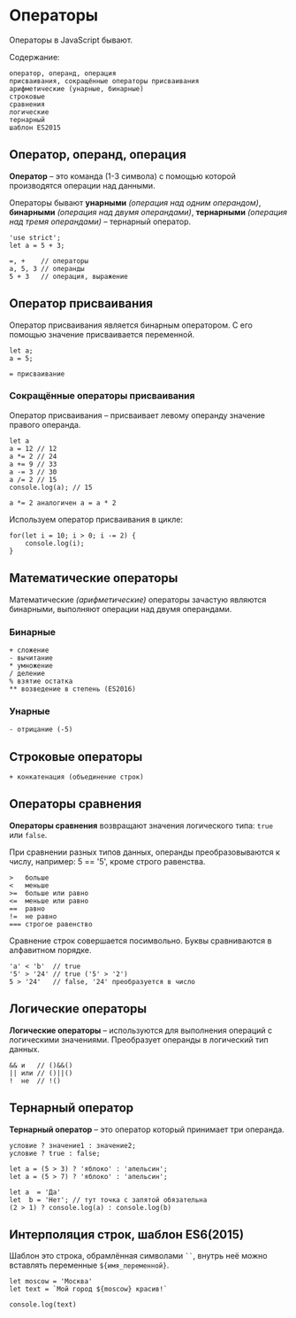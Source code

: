 # Операторы
Операторы в JavaScript бывают.

Содержание:

    оператор, операнд, операция
    присваивания, сокращённые операторы присваивания
    арифметические (унарные, бинарные)
    строковые
    сравнения
    логические
    тернарный
    шаблон ES2015

## Оператор, операнд, операция
**Оператор** &ndash; это команда (1-3 символа) с помощью которой производятся операции над данными.

Операторы бывают **унарными** *(операция над одним операндом)*, **бинарными** *(операция над двумя операндами)*, **тернарными** *(операция над тремя операндами)* &ndash; тернарный оператор.

    'use strict';
    let a = 5 + 3;

    =, +    // операторы
    a, 5, 3 // операнды
    5 + 3   // операция, выражение

## Оператор присваивания
Оператор присваивания является бинарным оператором. С его помощью значение присваивается переменной.

    let a;
    a = 5;

    = присваивание

### Сокращённые операторы присваивания
Оператор присваивания &ndash; присваивает левому операнду значение правого операнда.

    let a
    a = 12 // 12
    a *= 2 // 24
    a += 9 // 33
    a -= 3 // 30
    a /= 2 // 15
    console.log(a); // 15

    a *= 2 аналогичен a = a * 2

Используем оператор присваивания в цикле:

    for(let i = 10; i > 0; i -= 2) {
        console.log(i);
    }

## Математические операторы
Математические *(арифметические)* операторы зачастую являются бинарными, выполняют операции над двумя операндами.

### Бинарные
    + сложение
    - вычитание
    * умножение
    / деление
    % взятие остатка
    ** возведение в степень (ES2016)

### Унарные
    - отрицание (-5)

## Строковые операторы
    + конкатенация (объединение строк)

## Операторы сравнения
**Операторы сравнения** возвращают значения логического типа: `true` или `false`.

При сравнении разных типов данных, операнды преобразовываются к числу, например: 5 == '5', кроме строго равенства.

    >   больше
    <   меньше
    >=  больше или равно
    <=  меньше или равно
    ==  равно
    !=  не равно
    === строгое равенство

Сравнение строк совершается посимвольно. Буквы сравниваются в алфавитном порядке.

    'a' < 'b'  // true
    '5' > '24' // true ('5' > '2')
    5 > '24'   // false, '24' преобразуется в число

## Логические операторы
**Логические операторы** &ndash; используются для выполнения операций с логическими значениями. Преобразует операнды в логический тип данных.

    && и   // ()&&()
    || или // ()||()
    !  не  // !()

## Тернарный оператор
**Тернарный оператор** &ndash; это оператор который принимает три операнда.

    условие ? значение1 : значение2;
    условие ? true : false;

    let a = (5 > 3) ? 'яблоко' : 'апельсин';
    let a = (5 > 7) ? 'яблоко' : 'апельсин';

    let a  = 'Да'
    let  b = 'Нет'; // тут точка с запятой обязательна
    (2 > 1) ? console.log(a) : console.log(b)

## Интерполяция строк, шаблон ES6(2015)
Шаблон это строка, обрамлённая символами <code>``</code>, внутрь неё можно вставлять переменные <code>${имя_переменной}</code>.

    let moscow = 'Москва'
    let text = `Мой город ${moscow} красив!`

    console.log(text)
